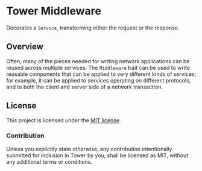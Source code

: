 # Tower Middleware

Decorates a `Service`, transforming either the request or the response.

## Overview

Often, many of the pieces needed for writing network applications can be
reused across multiple services. The `Middleware` trait can be used to write
reusable components that can be applied to very different kinds of services;
for example, it can be applied to services operating on different protocols,
and to both the client and server side of a network transaction.

## License

This project is licensed under the [MIT license](LICENSE).

### Contribution

Unless you explicitly state otherwise, any contribution intentionally submitted
for inclusion in Tower by you, shall be licensed as MIT, without any additional
terms or conditions.
